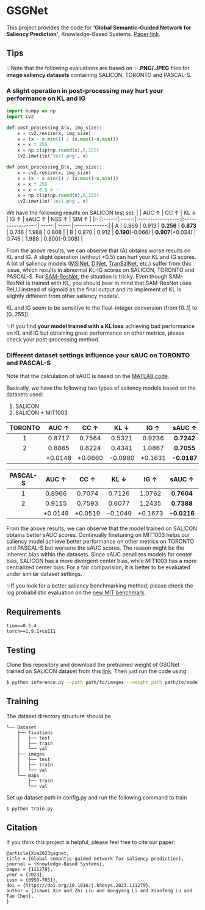 # GSGNet
This project provides the code for **'Global Semantic-Guided Network for Saliency Prediction'**, Knowledge-Based Systems. [Paper link](https://www.sciencedirect.com/science/article/pii/S0950705123010274).

## Tips
✨Note that the following evaluations are based on ✨**.PNG/.JPEG** files for **image saliency datasets** containing SALICON, TORONTO and PASCAL-S.
### A slight operation in post-processing may hurt your performance on KL and IG
```python
import numpy as np
import cv2

def post_processing_A(x, img_size):
    x = cv2.resize(x, img_size)
    x = (x - x.min()) / (x.max()-x.min())
    x = x * 255
    x = np.clip(np.round(x),0,255)
    cv2.imwrite('test.png', x)

def post_processing_B(x, img_size):
    x = cv2.resize(x, img_size)
    x = (x - x.min()) / (x.max()-x.min())
    x = x * 255
    x = x + 0.5 # ✨
    x = np.clip(np.round(x),0,255)
    cv2.imwrite('test.png', x)

```

We have the following results on SALICON test set:
|   |   AUC ↑  |   CC ↑ |         KL ↓       |         IG ↑       |  sAUC ↑ |  NSS ↑  |      SIM ↑     |
|:-:|:-----:|:-----:|:-----------------:|:-----------------:|:-----:|:-----:|:-------------:|
| A | 0.869 | 0.913 |     **0.256**     |     **0.873**     | 0.746 | 1.988 |     0.808     |
| B | 0.870 | 0.912 | **0.190**(-0.066) | **0.907**(+0.034) | 0.746 | 1.988 | 0.800(-0.008) |

From the above results, we can observe that (A) obtains worse results on KL and IG. 
A slight operation (without +0.5) can hurt your KL and IG scores.
A lot of saliency models ([MSINet](https://github.com/alexanderkroner/saliency), [DINet](https://github.com/ysyscool/DINet), [TranSalNet](https://github.com/LJOVO/TranSalNet), etc.) suffer from this issue, which results in abnormal KL-IG scores on SALICON, TORONTO and PASCAL-S.
For [SAM-ResNet](https://github.com/marcellacornia/sam), the situation is tricky. 
Even though SAM-ResNet is trained with KL, you should bear in mind that SAM-ResNet uses ReLU instead of sigmoid as the final output and its implement of KL is slightly different from other saliency models'.

KL and IG seem to be sensitive to the float-integer conversion (from [0..1] to [0..255]). 


✨If you find **your model trained with a KL loss** achieving bad performance on KL and IG but obtaining great performance on other metrics, please check your post-processing method.

### Different dataset settings influence your sAUC on TORONTO and PASCAL-S
Note that the calculation of sAUC is based on the [MATLAB code](https://github.com/cvzoya/saliency/tree/master/code_forMetrics).

Basically, we have the following two types of saliency models based on the datasets used:
1. SALICON
2. SALICON + MIT1003

|  TORONTO |  AUC ↑  |   CC ↑ |         KL ↓       |         IG ↑       |  sAUC ↑ |  NSS ↑  |      SIM ↑     |
|:--------:|:------:|:------:|:------:|:------:|:------:|:------:|:------:|
|     1    | 0.8717 |  0.7564 | 0.5321 | 0.9236 | **0.7242** | 2.1556 | 0.6255 |
|     2    | 0.8865 | 0.8224 | 0.4341 | 1.0867 | **0.7055** |  2.4265 | 0.6738 |
|          | +0.0148 | +0.0660  | -0.0980  | +0.1631 | **-0.0187** | +0.2709 | +0.0483 |

| PASCAL-S |  AUC ↑  |   CC ↑ |         KL ↓       |         IG ↑       |  sAUC ↑ |  NSS ↑  |      SIM ↑     |
|:--------:|:------:|:------:|:------:|:------:|:------:|:------:|:------:|
|     1    | 0.8966 | 0.7074 | 0.7126 | 1.0762 | **0.7604** | 2.3549 | 0.5519 |
|     2    | 0.9115 | 0.7593 | 0.6077 | 1.2435 | **0.7388** | 2.6164 | 0.6074 |
|          | +0.0149 | +0.0519 | -0.1049 | +0.1673 | **-0.0216** | +0.2615 | +0.0555 |

From the above results, we can observe that the model trained on SALICON obtains better sAUC scores.  Continually finetuning on MIT1003 helps our saliency model achieve better performance on other metrics on TORONTO and PASCAL-S but worsens the sAUC scores. 
The reason might be the inherent bias within the datasets.
Since sAUC penalizes models for center bias, SALICON has a more divergent center bias, while MIT1003 has a more centralized center bias.
For a fair comparision, it is better to be evaluated under similar dataset settings.

✨If you look for a better saliency benchmarking method, please check the log probabilistic evaluation on the [new MIT benchmark](https://saliency.tuebingen.ai/).


## Requirements
```
timm==0.5.4
torch==1.9.1+cu111
```


## Testing
Clone this repository and download the pretrained weight of GSGNet trained on SALICON dataset from this [link](https://github.com/oraclefina/GSGNet/releases/tag/v1.0.0). 
Then just run the code using 
```bash
$ python inference.py --path path/to/images --weight_path path/to/model --format format/of/images
```

## Training

The dataset directory structure should be 
```
└── Dataset  
    ├── fixations
    │   ├── test
    │   ├── train
    │   └── val
    ├── images
    │   ├── test
    │   ├── train
    │   └── val
    └── maps
        ├── train
        └── val
```
Set up dataset path in config.py and run the following command to train 

```bash
$ python train.py 
```

## Citation
If you think this project is helpful, please feel free to cite our paper:

    @article{Xie2023gsgnet,
    title = {Global semantic-guided network for saliency prediction},
    journal = {Knowledge-Based Systems},
    pages = {111279},
    year = {2023},
    issn = {0950-7051},
    doi = {https://doi.org/10.1016/j.knosys.2023.111279},
    author = {Jiawei Xie and Zhi Liu and Gongyang Li and Xiaofeng Lu and Tao Chen},
    }
        
